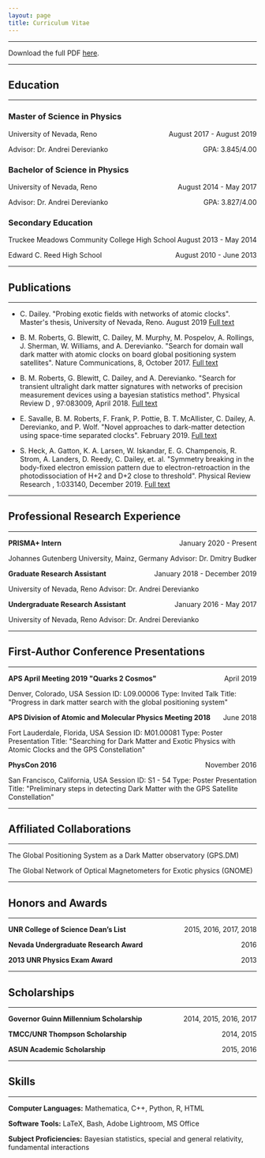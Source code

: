 ```yaml
---
layout: page
title: Curriculum Vitae
---
```

___

Download the full PDF [here](\CV\Curriculum_Vitae-2020-02-04.pdf).  

___

## Education

___

### Master of Science in Physics
<p style="text-align:left;">
    University of Nevada, Reno
    <span style="float:right;">
        August 2017 - August 2019
    </span>
</p><p style="text-align:left;">
    Advisor: Dr. Andrei Derevianko
    <span style="float:right;">
        GPA: 3.845/4.00
    </span>
</p>

### Bachelor of Science in Physics
<p style="text-align:left;">
    University of Nevada, Reno
    <span style="float:right;">
        August 2014 - May 2017
    </span>
</p>
<p style="text-align:left;">
    Advisor: Dr. Andrei Derevianko
    <span style="float:right;">
        GPA: 3.827/4.00
    </span>
</p>

### Secondary Education
<p style="text-align:left;">
    Truckee Meadows Community College High School
    <span style="float:right;">
        August 2013 - May 2014
    </span>
</p>
<p style="text-align:left;">
    Edward C. Reed High School
    <span style="float:right;">
        August 2010 - June 2013
    </span>
</p>

___

## Publications

___

* C. Dailey. "Probing exotic fields with networks of atomic clocks". Master's thesis, University of Nevada, Reno. August 2019
<a href="http://hdl.handle.net/11714/6029" target="\_blank">Full text<a>

* B. M. Roberts, G. Blewitt, C. Dailey, M. Murphy, M. Pospelov, A. Rollings, J. Sherman, W. Williams,
and A. Derevianko. "Search for domain wall dark matter with atomic clocks on board global positioning
system satellites".
Nature Communications, 8, October 2017.
<a href="https://www.nature.com/articles/s41467-017-01440-4" target="\_blank">Full text<a>
* B.  M.  Roberts,  G.  Blewitt,  C.  Dailey,  and  A.  Derevianko.   "Search  for  transient  ultralight  dark
matter signatures with networks of precision measurement devices using a bayesian statistics method".
Physical Review D
, 97:083009, April 2018.
<a href="https://journals.aps.org/prd/abstract/10.1103/PhysRevD.97.083009" target="\_blank">Full text<a>
* E.  Savalle,  B.  M.  Roberts,  F.  Frank,  P.  Pottie,  B.  T.  McAllister,  C.  Dailey,  A.  Derevianko,  and
P.  Wolf.   "Novel  approaches  to  dark-matter  detection  using  space-time  separated  clocks".  February 2019.
<a href="https://arxiv.org/abs/1902.07192" target="\_blank">Full text<a>
* S. Heck, A. Gatton, K. A. Larsen, W. Iskandar, E. G. Champenois, R. Strom, A. Landers, D. Reedy,
C. Dailey,  et. al. "Symmetry  breaking  in  the  body-fixed  electron  emission  pattern  due to electron-retroaction in the photodissociation of H+2 and D+2 close to threshold".
Physical Review
Research
, 1:033140, December 2019. 
<a href="https://journals.aps.org/prresearch/abstract/10.1103/PhysRevResearch.1.033140" target="\_blank">Full text<a>
___

## Professional Research Experience

___

<p style="text-align:left;">
    <b>PRISMA+ Intern</b>
    <span style="float:right;">
        January 2020 - Present
    </span>
</p>
Johannes Gutenberg University, Mainz, Germany  
Advisor: Dr. Dmitry Budker

<p style="text-align:left;">
    <b>Graduate Research Assistant</b>
    <span style="float:right;">
        January 2018 - December 2019
    </span>
</p>
University of Nevada, Reno  
Advisor: Dr. Andrei Derevianko

<p style="text-align:left;">
    <b>Undergraduate Research Assistant</b>
    <span style="float:right;">
        January 2016 - May 2017
    </span>
</p>
University of Nevada, Reno  
Advisor: Dr. Andrei Derevianko

___

## First-Author Conference Presentations

___

<p style="text-align:left;">
    <b>APS April Meeting 2019 "Quarks 2 Cosmos"</b>
    <span style="float:right;">
        April 2019
    </span>
</p>
Denver, Colorado, USA  
Session ID: L09.00006  
Type:  Invited Talk  
Title:  "Progress in dark matter search with the global positioning system"  

<p style="text-align:left;">
    <b>APS Division of Atomic and Molecular Physics Meeting 2018</b>
    <span style="float:right;">
        June 2018
    </span>
</p>
Fort Lauderdale, Florida, USA  
Session ID: M01.00081  
Type:  Poster Presentation  
Title:  "Searching for Dark Matter and Exotic Physics with Atomic Clocks and the GPS Constellation"  

<p style="text-align:left;">
    <b>PhysCon 2016</b>
    <span style="float:right;">
        November 2016
    </span>
</p>
San Francisco, California, USA  
Session ID: S1 - 54  
Type:  Poster Presentation  
Title:  "Preliminary steps in detecting Dark Matter with the GPS Satellite Constellation"   

____

## Affiliated Collaborations

____

The Global Positioning System as a Dark Matter observatory (GPS.DM)

The Global Network of Optical Magnetometers for Exotic physics (GNOME)


____

## Honors and Awards

____

<p style="text-align:left;">
    <b>UNR College of Science Dean’s List</b>
    <span style="float:right;">
        2015, 2016, 2017, 2018
    </span>
</p>

<p style="text-align:left;">
    <b>Nevada Undergraduate Research Award</b>
    <span style="float:right;">
       2016
    </span>
</p>

<p style="text-align:left;">
    <b>2013 UNR Physics Exam Award</b>
    <span style="float:right;">
        2013
    </span>
</p>


____

## Scholarships

____

<p style="text-align:left;">
    <b>Governor Guinn Millennium Scholarship</b>
    <span style="float:right;">
        2014, 2015, 2016, 2017
    </span>
</p>

<p style="text-align:left;">
    <b>TMCC/UNR Thompson Scholarship</b>
    <span style="float:right;">
       2014, 2015
    </span>
</p>

<p style="text-align:left;">
    <b>ASUN Academic Scholarship</b>
    <span style="float:right;">
        2015, 2016
    </span>
</p>

____

## Skills

____

**Computer Languages:** Mathematica, C++, Python, R, HTML

**Software Tools:** LaTeX, Bash, Adobe Lightroom, MS Office

**Subject Proficiencies:** Bayesian statistics, special and general relativity,  fundamental interactions
